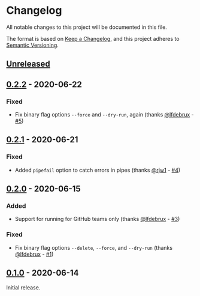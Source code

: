 # Changelog

All notable changes to this project will be documented in this file.

The format is based on [Keep a Changelog](https://keepachangelog.com/en/1.0.0/),
and this project adheres to
[Semantic Versioning](https://semver.org/spec/v2.0.0.html).

## [Unreleased]

## [0.2.2] - 2020-06-22

### Fixed

- Fix binary flag options `--force` and `--dry-run`, again (thanks
  [@lfdebrux](https://github.com/lfdebrux) -
  [#5](https://github.com/erbridge/github-branch-renamer/pull/5))

## [0.2.1] - 2020-06-21

### Fixed

- Added `pipefail` option to catch errors in pipes (thanks
  [@rjw1](https://github.com/rjw1) -
  [#4](https://github.com/erbridge/github-branch-renamer/pull/4))

## [0.2.0] - 2020-06-15

### Added

- Support for running for GitHub teams only (thanks
  [@lfdebrux](https://github.com/lfdebrux) -
  [#3](https://github.com/erbridge/github-branch-renamer/pull/3))

### Fixed

- Fix binary flag options `--delete`, `--force`, and `--dry-run` (thanks
  [@lfdebrux](https://github.com/lfdebrux) -
  [#1](https://github.com/erbridge/github-branch-renamer/pull/1))

## [0.1.0] - 2020-06-14

Initial release.

[unreleased]:
  https://github.com/erbridge/github-branch-renamer/compare/v0.2.2...HEAD
[0.2.2]:
  https://github.com/erbridge/github-branch-renamer/compare/v0.2.1...v0.2.2
[0.2.1]:
  https://github.com/erbridge/github-branch-renamer/compare/v0.2.0...v0.2.1
[0.2.0]:
  https://github.com/erbridge/github-branch-renamer/compare/v0.1.0...v0.2.0
[0.1.0]: https://github.com/erbridge/github-branch-renamer/releases/tag/v0.1.0
